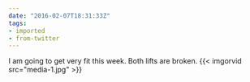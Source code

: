 ```yaml
---
date: "2016-02-07T18:31:33Z"
tags:
- imported
- from-twitter
---
```

I am going to get very fit this week. Both lifts are broken. {{< imgorvid src="media-1.jpg" >}}
